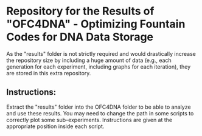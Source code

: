 # Repository for the Results of "OFC4DNA" - Optimizing Fountain Codes for DNA Data Storage
As the "results" folder is not strictly required and would drastically increase the repository size by including a huge amount of data (e.g., each generation for each experiment, including graphs for each iteration), they are stored in this extra repository.

## Instructions:
Extract the "results" folder into the OFC4DNA folder to be able to analyze and use these results.
You may need to change the path in some scripts to correctly plot some sub-experiments. Instructions are given at the appropriate position inside each script.